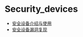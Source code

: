 # Security_devices

+ [安全设备介绍与使用](Introduction/index.md)
+ [安全设备漏洞复现](Vulnerability_analysis/index.md)
